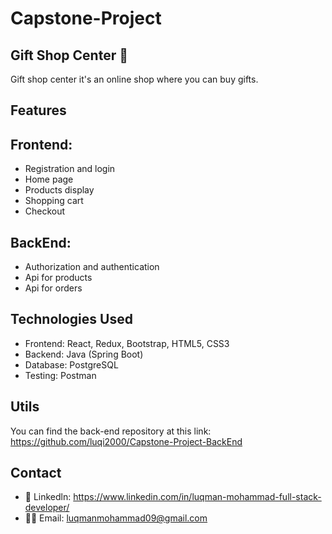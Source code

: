 # Capstone-Project

## Gift Shop Center 🎁

Gift shop center it's an online shop where you can buy gifts.

## Features

## Frontend:

- Registration and login<br>
- Home page<br>
- Products display<br>
- Shopping cart<br>
- Checkout

## BackEnd:

- Authorization and authentication<br>
- Api for products<br>
- Api for orders

## Technologies Used

- Frontend: React, Redux, Bootstrap, HTML5, CSS3<br>
- Backend: Java (Spring Boot) <br>
- Database: PostgreSQL<br>
- Testing: Postman<br>

## Utils

You can find the back-end repository at this link: https://github.com/luqi2000/Capstone-Project-BackEnd

## Contact

- 🤝 Linkedln: https://www.linkedin.com/in/luqman-mohammad-full-stack-developer/
- 🧑‍💻 Email: luqmanmohammad09@gmail.com
